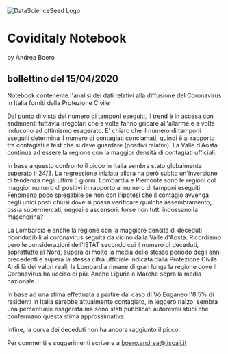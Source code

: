 ![DataScienceSeed Logo](http://www.datascienceseed.com/wp-content/uploads/2018/02/dsst.jpg)

# Coviditaly Notebook
by Andrea Boero
## bollettino del 15/04/2020
Notebook contenente l'analisi dei dati relativi alla diffusione del Coronavirus in Italia forniti dalla Protezione Civile 

Dal punto di vista del numero di tamponi eseguiti, il trend è in ascesa con andamenti tuttavia irregolari che a volte fanno gridare all'allarme e a volte inducono ad ottimismo esagerato. E' chiaro che il numero di tamponi eseguiti determina il numero di contagiati conclamati, quindi è al rapporto tra contagiati e test che si deve guardare (positivi relativi).
La Valle d\'Aosta continua ad essere la regione con la maggior densità di contagiati ufficiali.

In base a questo confronto il picco in Italia sembra stato globalmente superato il 24/3. La regressione iniziata allora ha però subito un'inversione di tendenza negli ultimi 5 giorni.
Lombardia e Piemonte sono le regioni col maggior numero di positivi in rapporto al numero di tamponi eseguiti. Fenomeno poco spiegabile se non con l'ipotesi che il contagio avvenga negli unici posti chiusi dove si possa verificare qualche assembramento, ossia supermercati, negozi e ascensori: forse non tutti indossano la mascherina?

La Lombardia è anche la regione con la maggiore densità di deceduti riconducibili al coronavirus seguita da vicino dalla Valle d\'Aosta. Ricordiamo però le considerazioni dell'ISTAT secondo cui il numero di deceduti, soprattutto al Nord, supera di molto la media dello stesso periodo degli anni precedenti e supera la stessa cifra ufficiale indicata dalla Protezione Civile
Al di là dei valori reali, la Lombardia rimane di gran lunga la regione dove il Coronavirus ha ucciso di più. Anche Liguria e Marche sopra la media nazionale.

In base ad una stima effettuata a partire dal caso di Vò Euganeo l'8.5% di residenti in Italia sarebbe attualmente contagiato, in leggero rialzo: sembra una percentuale esagerata ma sono stati pubblicati autorevoli studi che confermano questa stima approssimativa.

Infine, la curva dei deceduti non ha ancora raggiunto il picco.

Per commenti e suggerimenti scrivere a boero.andrea@tiscali.it
